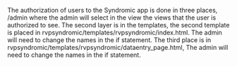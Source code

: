 The authorization of users to the Syndromic app is done in three places,
 /admin where the admin will select in the view the views that the user is authorized to see. 
The second layer is in the templates, the second template is placed in rvpsyndromic/templates/rvpsyndromic/index.html.
 The admin will need to change the names in the if statement. The third place is in  rvpsyndromic/templates/rvpsyndromic/dataentry_page.html,
The admin will need to change the names in the if statement.

